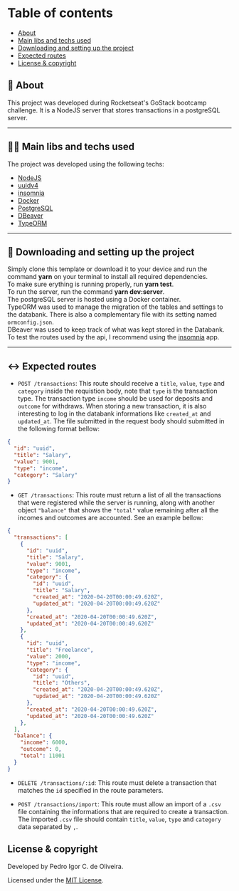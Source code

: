 # Table of contents
- [About](#-about)
- [Main libs and techs used](#-main-libs-and-techs-used)
- [Downloading and setting up the project](#-downloading-and-setting-up-the-project)
- [Expected routes](#-expected-routes)
- [License & copyright](#license--copyright)

## 📄 About

This project was developed during Rocketseat's GoStack bootcamp challenge. It is a NodeJS server that stores transactions in a postgreSQL server.

---

## 👨‍💻 Main libs and techs used

The project was developed using the following techs:

- [NodeJS](https://nodejs.org/en/)
- [uuidv4](https://www.npmjs.com/package/uuidv4)
- [insomnia](https://insomnia.rest/)
- [Docker](https://www.docker.com/)
- [PostgreSQL](https://www.postgresql.org/)
- [DBeaver](https://dbeaver.io/)
- [TypeORM](https://typeorm.io/#/)

---

## 🔧 Downloading and setting up the project

Simply clone this template or download it to your device and run the command **yarn** on your terminal to install all required dependencies. <br/>
To make sure erything is running properly, run **yarn test**. <br/>
To run the server, run the command **yarn dev:server**. </br>
The postgreSQL server is hosted using a Docker container.</br>
TypeORM was used to manage the migration of the tables and settings to the databank. There is also a complementary file with its setting named `ormconfig.json`.  </br>
DBeaver was used to keep track of what was kept stored in the Databank. </br>
To test the routes used by the api, I recommend using the [insomnia](https://insomnia.rest/) app.

---

## ↔ Expected routes

- `POST /transactions`: This route should receive a `title`, `value`, `type` and `category` inside the requistion body, note that `type` is the transaction type. The transaction type `income` should be used for deposits and `outcome` for withdraws. When storing a new transaction, it is also interesting to log in the databank informations like `created_at` and `updated_at`. The file submitted in the request body should submitted in the following format bellow:

```json
{
  "id": "uuid",
  "title": "Salary",
  "value": 9001,
  "type": "income",
  "category": "Salary"
}
```

- `GET /transactions`: This route must return a list of all the transactions that were registered while the server is running, along with another object `"balance"` that shows the `"total"` value remaining after all the incomes and outcomes are accounted. See an example bellow:


```json
{
  "transactions": [
    {
      "id": "uuid",
      "title": "Salary",
      "value": 9001,
      "type": "income",
      "category": {
        "id": "uuid",
        "title": "Salary",
        "created_at": "2020-04-20T00:00:49.620Z",
        "updated_at": "2020-04-20T00:00:49.620Z"
      },
      "created_at": "2020-04-20T00:00:49.620Z",
      "updated_at": "2020-04-20T00:00:49.620Z"
    },
    {
      "id": "uuid",
      "title": "Freelance",
      "value": 2000,
      "type": "income",
      "category": {
        "id": "uuid",
        "title": "Others",
        "created_at": "2020-04-20T00:00:49.620Z",
        "updated_at": "2020-04-20T00:00:49.620Z"
      },
      "created_at": "2020-04-20T00:00:49.620Z",
      "updated_at": "2020-04-20T00:00:49.620Z"
    },
  ],
  "balance": {
    "income": 6000,
    "outcome": 0,
    "total": 11001
  }
}
```

- `DELETE /transactions/:id`: This route must delete a transaction that matches the `id` specified in the route parameters.

- `POST /transactions/import`: This route must allow an import of a `.csv` file containing the informations that are required to create a transaction. The imported `.csv` file should contain `title`, `value`, `type` and `category` data separated by `,`.

## License & copyright

Developed by Pedro Igor C. de Oliveira.

Licensed under the [MIT License](LICENSE).
